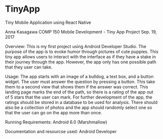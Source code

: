 # TinyApp
Tiny Mobile Application using React Native

Anna Kasagawa
COMP 150 Mobile Development - Tiny App Project
Sep. 19, 2017

Overview: This is my first project using Android Developer Studio. The purpose of the app is to evoke humor through pictures of cute puppies. This tiny app allows users to interact with the interface as if they have a stake in their journey through the app. However, the app only has one possible path that they user can take.

Usage: The app starts with an image of a bulldog, a text box, and a button widget. The user must answer the question by pressing a button. This take them to a second view that shows them if the answer was correct. This landing page marks the end of the path, so there is a rating of the app out of 5 stars that the user can mark. For further development of the app, the ratings should be stored in a database to be used for analysis. There should also be a collection of photos and the app should randomly select one so that the user can go on the app more than once. 

Running Requirements: Android 6.0 (Marshmallow)

Documentation and resourcse used: Android Developer 
